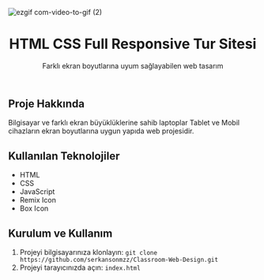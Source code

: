 ![ezgif com-video-to-gif (2)](https://github.com/Udemig/7HaftaIciHTMLCSS/assets/123208180/bf1f9589-f221-4925-bb8d-4fb9a0844390)

<!DOCTYPE html>
<html lang="en">
<head>
    <meta charset="UTF-8">
    <meta name="viewport" content="width=device-width, initial-scale=1.0">
   
    
</head>
<body>
    <header>
        <h1>HTML CSS Full Responsive Tur Sitesi</h1>
        <p>Farklı ekran boyutlarına uyum sağlayabilen web tasarım</p>
    </header>
    <div class="container">
        <h2>Proje Hakkında</h2>
        <p>Bilgisayar ve farklı ekran büyüklüklerine sahib laptoplar  Tablet ve Mobil cihazların ekran boyutlarına uygun yapıda web projesidir.</p>
        <h2>Kullanılan Teknolojiler</h2>
        <ul>
            <li>HTML</li>
            <li>CSS</li>
            <li>JavaScript</li>
          <li>Remix Icon</li>
          <li>Box Icon</li>
        </ul>
        <h2>Kurulum ve Kullanım</h2>
        <ol>
            <li>Projeyi bilgisayarınıza klonlayın: <code>git clone https://github.com/serkansonmzz/Classroom-Web-Design.git</code></li>
            <li>Projeyi tarayıcınızda açın: <code>index.html</code></li>
        </ol>
    </div>
</body>
</html>


